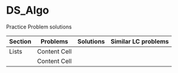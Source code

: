 # DS_Algo
Practice Problem solutions

| Section       | Problems      | Solutions  | Similar LC problems |
| ------------- | ------------- |------------|----------------------
| Lists         | Content Cell  |            |
|               | Content Cell  |            |
